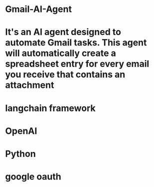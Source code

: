 # Gmail-AI-Agent
# It's an AI agent designed to automate Gmail tasks. This agent will automatically create a spreadsheet entry for every email you receive that contains an attachment
# langchain framework
# OpenAI
# Python
# google oauth 
